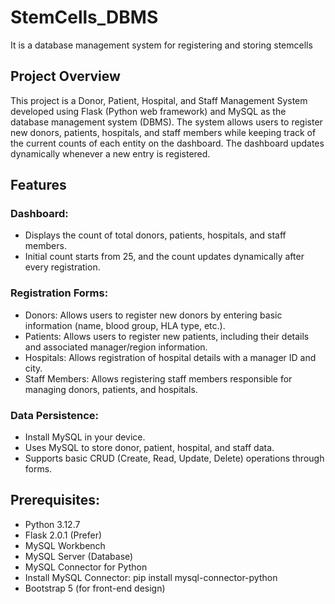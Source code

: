 # StemCells_DBMS
It is a database management system for registering and storing stemcells

## Project Overview
This project is a Donor, Patient, Hospital, and Staff Management System developed using Flask (Python web framework) and MySQL as the database management system (DBMS). The system allows users to register new donors, patients, hospitals, and staff members while keeping track of the current counts of each entity on the dashboard. The dashboard updates dynamically whenever a new entry is registered.

## Features
### Dashboard:
- Displays the count of total donors, patients, hospitals, and staff members.
- Initial count starts from 25, and the count updates dynamically after every registration.

### Registration Forms:
- Donors: Allows users to register new donors by entering basic information (name, blood group, HLA type, etc.).
- Patients: Allows users to register new patients, including their details and associated manager/region information.
- Hospitals: Allows registration of hospital details with a manager ID and city.
- Staff Members: Allows registering staff members responsible for managing donors, patients, and hospitals.

### Data Persistence:
- Install MySQL in your device.
- Uses MySQL to store donor, patient, hospital, and staff data.
- Supports basic CRUD (Create, Read, Update, Delete) operations through forms.

## Prerequisites:
- Python 3.12.7
- Flask 2.0.1 (Prefer)
- MySQL Workbench
- MySQL Server (Database)
- MySQL Connector for Python
- Install MySQL Connector: pip install mysql-connector-python
- Bootstrap 5 (for front-end design)




